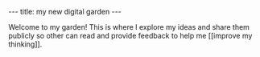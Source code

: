 --- title:  my new digital garden ---

Welcome to my garden!  This is where I explore my ideas and share them publicly so other can read and provide feedback to help me [[improve my thinking]].